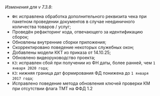 _Изменения для v 7.3.8_:
- `ФН`: исправлена обработка дополнительного реквизита чека при пакетном проведении документов в случае неединичного количества товаров / услуг;
- Проведён рефакторинг кода, отвечающего за идентификацию сборок;
- Обновлены внутренние сборки приложения;
- Скорректировано поведение некоторых служебных окон;
- Добавлены модели ККТ из приказа от 14.10.25;
- Обновлено видеоруководство проекта;
- `КЗ`: исправлен сбой при получении из ФН даты, более ранней, чем `1 января 2020 года`;
- `КЗ`: нижняя граница дат формирования ФД понижена до `1 января 2017 года`;
- Исправлено поведение метода обновления ключей проверки КМ при отсутствии флага ТМТ на ФФД 1.2
